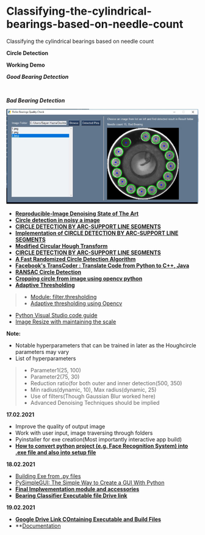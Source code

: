 # Classifying-the-cylindrical-bearings-based-on-needle-count
Classifying the cylindrical bearings based on needle count

**Circle Detection**

****Working Demo****

***Good Bearing Detection***

![]()

***Bad Bearing Detection***

![img2](https://github.com/sayan0506/Classifying-the-cylindrical-bearings-based-on-needle-count/blob/main/Images/Bad_demo.PNG)

* **[Reproducible-Image Denoising State of The Art](https://github.com/wenbihan/reproducible-image-denoising-state-of-the-art)**
* **[Circle detection in noisy a image](https://stackoverflow.com/questions/59014406/circle-detection-in-noisy-a-image)**
* **[CIRCLE DETECTION BY ARC-SUPPORT LINE SEGMENTS](https://alanlusun.github.io/files/ICIP%202017-Circle%20detection.pdf)**
* **[Implementation of CIRCLE DETECTION BY ARC-SUPPORT LINE SEGMENTS](https://github.com/AlanLuSun/Circle-detection)**
* **[Modified Circular Hough Transform](https://github.com/sayan0506/Classifying-the-cylindrical-bearings-based-on-needle-count/blob/main/IJCCI_ECTA_Djekoune_FullPaper.pdf)**
* **[CIRCLE DETECTION BY ARC-SUPPORT LINE SEGMENTS](https://github.com/sayan0506/Classifying-the-cylindrical-bearings-based-on-needle-count/blob/main/ICIP%202017-Circle%20detection.pdf)**
* **[A Fast Randomized Circle Detection Algorithm](https://github.com/sayan0506/Classifying-the-cylindrical-bearings-based-on-needle-count/blob/main/jia2011.pdf)**
* **[Facebook's TransCoder : Translate Code from Python to C++, Java](https://www.youtube.com/watch?v=1VHtP5FV0kM)**
* **[RANSAC Circle Detection](https://github.com/balcilar/Circle-Aerodrome-Detection)**
* **[Cropping circle from image using opencv python](https://stackoverflow.com/questions/36911877/cropping-circle-from-image-using-opencv-python)**
* **[Adaptive Thresholding](https://scikit-image.org/docs/0.12.x/auto_examples/segmentation/plot_threshold_adaptive.html)**
> * [Module: filter.thresholding](https://scikit-image.org/docs/0.8.0/api/skimage.filter.thresholding.html#skimage.filter.thresholding.threshold_adaptive)
> * [Adaptive thresholding using Opencv](https://opencv-python-tutroals.readthedocs.io/en/latest/py_tutorials/py_imgproc/py_thresholding/py_thresholding.html)
* [Python Visual Studio code guide](https://code.visualstudio.com/docs/python/jupyter-support)
* [Image Resize with maintaining the scale](https://www.tutorialkart.com/opencv/python/opencv-python-resize-image/)

**Note:**

* Notable hyperparameters that can be trained in later as the Houghcircle parameters may vary
* List of hyperparameters
> * Parameter1(25, 100)
> * Parameter2(75, 30)
> * Reduction ratio(for both outer and inner detection(500, 350)
> * Min radius(dynamic, 10), Max radius(dynamic, 25)
> * Use of filters(Though Gaussian Blur worked here)
> * Advanced Denoising Techniques should be implied

**17.02.2021**

* Improve the quality of output image
* Work with user input, image traversing through folders
* Pyinstaller for exe creation(Most importantly interactive app build)
* **[How to convert python project (e.g. Face Recognition System) into .exe file and also into setup file](https://www.youtube.com/watch?v=D6jXMw7STUQhttps://www.youtube.com/watch?v=D6jXMw7STUQ)**

**18.02.2021**

* [Building Exe from .py files](https://datatofish.com/executable-pyinstaller/)
* [PySimpleGUI: The Simple Way to Create a GUI With Python](https://realpython.com/pysimplegui-python/)
* **[Final Implwementation module and accessories](https://github.com/sayan0506/Classifying-the-cylindrical-bearings-based-on-needle-count/tree/main/Bearings_quality_check)**
* **[Bearing Classifier Executable file Drive link](https://drive.google.com/file/d/1lJGVChk16bie_PJIPpq_Xx3vAUNKm_kq/view?usp=sharing)**

**19.02.2021**
* **[Google Drive Link COntaining Executable and Build Files](https://drive.google.com/drive/folders/1u7escWsKvI_Pp66e5tcPkcjFLZNmd-Ny?usp=sharing)**
* **[Documentation](https://github.com/sayan0506/Classifying-the-cylindrical-bearings-based-on-needle-count/blob/main/Cylindrical%20Bearings%20Classification%20Solution.pdf)
